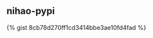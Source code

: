 ## nihao-pypi

<script src="https://gist.github.com/sunwei/8cb78d270ff1cd3414bbe3ae10fd4fad.js"></script>


{% gist 8cb78d270ff1cd3414bbe3ae10fd4fad %}
